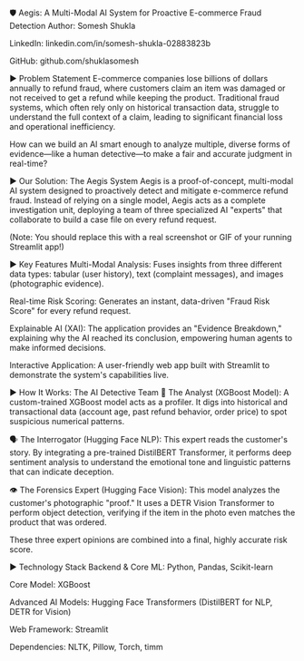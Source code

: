 🛡️ Aegis: A Multi-Modal AI System for Proactive E-commerce Fraud Detection
Author: Somesh Shukla

LinkedIn: linkedin.com/in/somesh-shukla-02883823b

GitHub: github.com/shuklasomesh

► Problem Statement
E-commerce companies lose billions of dollars annually to refund fraud, where customers claim an item was damaged or not received to get a refund while keeping the product. Traditional fraud systems, which often rely only on historical transaction data, struggle to understand the full context of a claim, leading to significant financial loss and operational inefficiency.

How can we build an AI smart enough to analyze multiple, diverse forms of evidence—like a human detective—to make a fair and accurate judgment in real-time?

► Our Solution: The Aegis System
Aegis is a proof-of-concept, multi-modal AI system designed to proactively detect and mitigate e-commerce refund fraud. Instead of relying on a single model, Aegis acts as a complete investigation unit, deploying a team of three specialized AI "experts" that collaborate to build a case file on every refund request.

(Note: You should replace this with a real screenshot or GIF of your running Streamlit app!)

► Key Features
Multi-Modal Analysis: Fuses insights from three different data types: tabular (user history), text (complaint messages), and images (photographic evidence).

Real-time Risk Scoring: Generates an instant, data-driven "Fraud Risk Score" for every refund request.

Explainable AI (XAI): The application provides an "Evidence Breakdown," explaining why the AI reached its conclusion, empowering human agents to make informed decisions.

Interactive Application: A user-friendly web app built with Streamlit to demonstrate the system's capabilities live.

► How It Works: The AI Detective Team
🧠 The Analyst (XGBoost Model): A custom-trained XGBoost model acts as a profiler. It digs into historical and transactional data (account age, past refund behavior, order price) to spot suspicious numerical patterns.

🗣️ The Interrogator (Hugging Face NLP): This expert reads the customer's story. By integrating a pre-trained DistilBERT Transformer, it performs deep sentiment analysis to understand the emotional tone and linguistic patterns that can indicate deception.

👁️ The Forensics Expert (Hugging Face Vision): This model analyzes the customer's photographic "proof." It uses a DETR Vision Transformer to perform object detection, verifying if the item in the photo even matches the product that was ordered.

These three expert opinions are combined into a final, highly accurate risk score.

► Technology Stack
Backend & Core ML: Python, Pandas, Scikit-learn

Core Model: XGBoost

Advanced AI Models: Hugging Face Transformers (DistilBERT for NLP, DETR for Vision)

Web Framework: Streamlit

Dependencies: NLTK, Pillow, Torch, timm
